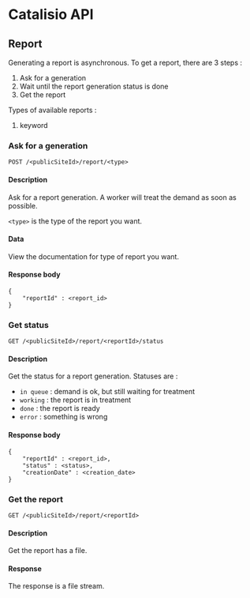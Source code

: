 # Catalisio API
## Report
Generating a report is asynchronous. To get a report, there are 3 steps :
1. Ask for a generation
2. Wait until the report generation status is done
3. Get the report

Types of available reports :
1. keyword

### Ask for a generation
`POST /<publicSiteId>/report/<type>`
#### Description
Ask for a report generation. A worker will treat the demand as soon as possible.

`<type>` is the type of the report you want.
#### Data
View the documentation for type of report you want.
#### Response body
```
{
    "reportId" : <report_id>
}
```
### Get status
`GET /<publicSiteId>/report/<reportId>/status`
#### Description
Get the status for a report generation. Statuses are :
* `in queue` : demand is ok, but still waiting for treatment
* `working` : the report is in treatment
* `done` : the report is ready
* `error` : something is wrong
#### Response body
```
{
    "reportId" : <report_id>,
    "status" : <status>,
    "creationDate" : <creation_date>
}
```
### Get the report
`GET /<publicSiteId>/report/<reportId>`
#### Description
Get the report has a file.
#### Response
The response is a file stream.
